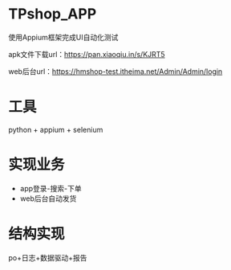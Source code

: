 # TPshop_APP
使用Appium框架完成UI自动化测试

apk文件下载url：https://pan.xiaoqiu.in/s/KJRT5

web后台url：https://hmshop-test.itheima.net/Admin/Admin/login


# 工具
python + appium + selenium


# 实现业务
- app登录-搜索-下单
- web后台自动发货


# 结构实现
po+日志+数据驱动+报告

